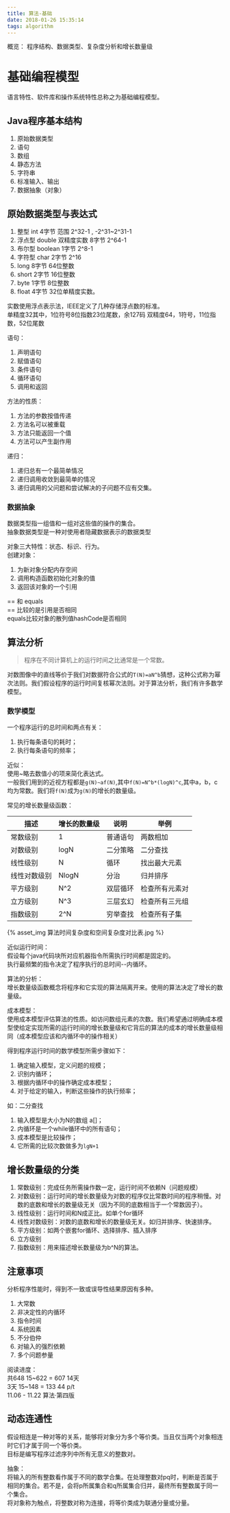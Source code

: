 ```yaml
---
title: 算法-基础
date: 2018-01-26 15:35:14
tags: algorithm
---
```


概览： 程序结构、数据类型、复杂度分析和增长数量级     

# 基础编程模型  

语言特性、软件库和操作系统特性总称之为基础编程模型。  

## Java程序基本结构  

1. 原始数据类型
1. 语句
1. 数组
1. 静态方法
1. 字符串
1. 标准输入、输出
1. 数据抽象（对象）

## 原始数据类型与表达式

1. 整型 int 4字节 范围 2^32-1 , -2^31~2^31-1
1. 浮点型 double 双精度实数 8字节 2^64-1
1. 布尔型 boolean 1字节 2^8-1
1. 字符型 char 2字节 2^16
1. long 8字节 64位整数
1. short 2字节 16位整数
1. byte 1字节 8位整数
1. float 4字节  32位单精度实数。

实数使用浮点表示法，IEEE定义了几种存储浮点数的标准。  
单精度32其中，1位符号8位指数23位尾数，余127码
双精度64，1符号，11位指数，52位尾数

语句：  

1. 声明语句
1. 赋值语句
1. 条件语句
1. 循环语句
1. 调用和返回

方法的性质：  
1. 方法的参数按值传递
1. 方法名可以被重载
1. 方法只能返回一个值
1. 方法可以产生副作用

递归：  
1. 递归总有一个最简单情况
1. 递归调用收敛到最简单的情况
1. 递归调用的父问题和尝试解决的子问题不应有交集。

### 数据抽象  

数据类型指一组值和一组对这些值的操作的集合。  
抽象数据类型是一种对使用者隐藏数据表示的数据类型

对象三大特性：状态、标识、行为。  
创建对象：  
1. 为新对象分配内存空间
1. 调用构造函数初始化对象的值
1. 返回该对象的一个引用

== 和 equals  
== 比较的是引用是否相同  
equals比较对象的散列值hashCode是否相同

## 算法分析  

> 程序在不同计算机上的运行时间之比通常是一个常数。  

对数图像中的直线等价于我们对数据符合公式的`T(N)=aN^b`猜想，这种公式称为幂次法则。我们假设程序的运行时间复核幂次法则。对于算法分析，我们有许多数学模型。  

### 数学模型

一个程序运行的总时间和两点有关：

1. 执行每条语句的耗时；
2. 执行每条语句的频率；

近似：  
使用~略去数值小的项来简化表达式。  
一般我们用到的近视方程都是`g(N)~af(N)`,其中`f(N)=N^b*(logN)^c`,其中a，b，c均为常数。我们将`f(N)`成为`g(N)`的增长的数量级。  

常见的增长数量级函数：  

| 描述         | 增长的数量级 | 说明     | 举例           |
| ------------ | ------------ | -------- | -------------- |
| 常数级别     | 1            | 普通语句 | 两数相加       |
| 对数级别     | logN         | 二分策略 | 二分查找       |
| 线性级别     | N            | 循环     | 找出最大元素   |
| 线性对数级别 | NlogN        | 分治     | 归并排序       |
| 平方级别     | N^2          | 双层循环 | 检查所有元素对 |
| 立方级别     | N^3          | 三层玄幻 | 检查所有三元组 |
| 指数级别     | 2^N          | 穷举查找 | 检查所有子集   |

{% asset_img 算法时间复杂度和空间复杂度对比表.jpg %}

近似运行时间：  
假设每个java代码块所对应机器指令所需执行时间都是固定的。  
执行最频繁的指令决定了程序执行的总时间--内循环。  

算法的分析：  
增长数量级函数概念将程序和它实现的算法隔离开来。使用的算法决定了增长的数量级。

成本模型：  
使用成本模型评估算法的性质。如访问数组元素的次数。我们希望通过明确成本模型使给定实现所需的运行时间的增长数量级和它背后的算法的成本的增长数量级相同（成本模型应该和内循环中的操作相关）

得到程序运行时间的数学模型所需步骤如下：  

1. 确定输入模型，定义问题的规模；
1. 识别内循环；
1. 根据内循环中的操作确定成本模型；
1. 对于给定的输入，判断这些操作的执行频率；

如：二分查找  

1. 输入模型是大小为N的数组 a[]；
1. 内循环是一个while循环中的所有语句；
1. 成本模型是比较操作；
1. 它所需的比较次数做多为`lgN+1`

## 增长数量级的分类  

1. 常数级别：完成任务所需操作数一定，运行时间不依赖N（问题规模）
1. 对数级别：运行时间的增长数量级为对数的程序仅比常数时间的程序稍慢。对数的底数和增长的数量级无关（因为不同的底数相当于一个常数因子）。
1. 线性级别：运行时间和N成正比。如单个for循环
1. 线性对数级别：对数的底数和增长的数量级无关。如归并排序、快速排序。
1. 平方级别：如两个嵌套for循环、选择排序、插入排序
1. 立方级别
1. 指数级别：用来描述增长数量级为b^N的算法。

## 注意事项
分析程序性能时，得到不一致或误导性结果原因有多种。  
1. 大常数
1. 非决定性的内循环
1. 指令时间
1. 系统因素
1. 不分伯仲
1. 对输入的强烈依赖
1. 多个问题参量

阅读进度：  
共648  15~622 =  607  14天  
3天 15~148 = 133  44 p/t  
11.06 - 11.22 算法·第四版

## 动态连通性
假设相连是一种对等的关系，能够将对象分为多个等价类。当且仅当两个对象相连时它们才属于同一个等价类。  
目标是编写程序过滤序列中所有无意义的整数对。

抽象：  
将输入的所有整数看作属于不同的数学合集。在处理整数对pq时，判断是否属于相同的集合。若不是，会将p所属集合和q所属集合归并，最终所有整数属于同一个集合。  
将对象称为触点，将整数对称为连接，将等价类成为联通分量或分量。